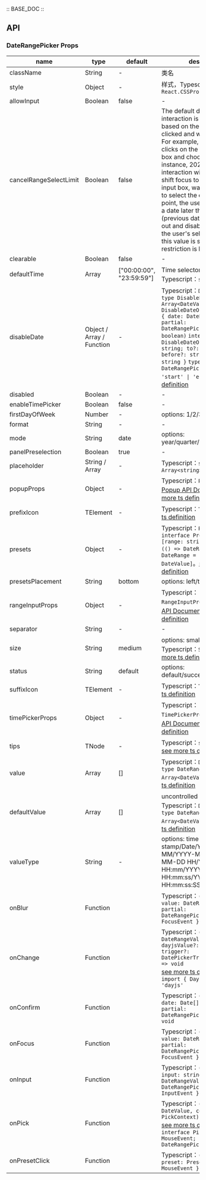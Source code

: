 :: BASE_DOC ::

## API
### DateRangePicker Props

name | type | default | description | required
-- | -- | -- | -- | --
className | String | - | 类名 | N
style | Object | - | 样式，Typescript：`React.CSSProperties` | N
allowInput | Boolean | false | \- | N
cancelRangeSelectLimit | Boolean | false | The default date selection interaction is determined based on the order of dates clicked and will be restricted. For example, if a user first clicks on the start date input box and chooses a date, for instance, 2020-05-15, the interaction will automatically shift focus to the end date input box, waiting for the user to select the end time. At this point, the user can only select a date later than 2020-05-15 (previous dates will be grayed out and disabled, restricting the user's selection). When this value is set to `true`, this restriction is lifted. | N
clearable | Boolean | false | \- | N
defaultTime | Array | ["00:00:00", "23:59:59"] | Time selector default value。Typescript：`string[]` | N
disableDate | Object / Array / Function | - | Typescript：`DisableRangeDate` `type DisableRangeDate = Array<DateValue> \| DisableDateObj \| ((context: { date: DateRangeValue; partial: DateRangePickerPartial }) => boolean)` `interface DisableDateObj { from?: string; to?: string; before?: string; after?: string }` `type DateRangePickerPartial = 'start' \| 'end'`。[see more ts definition](https://github.com/Tencent/tdesign-react/blob/develop/src/date-picker/type.ts) | N
disabled | Boolean | - | \- | N
enableTimePicker | Boolean | false | \- | N
firstDayOfWeek | Number | - | options: 1/2/3/4/5/6/7 | N
format | String | - | \- | N
mode | String | date | options: year/quarter/month/week/date | N
panelPreselection | Boolean | true | \- | N
placeholder | String / Array | - | Typescript：`string \| Array<string>` | N
popupProps | Object | - | Typescript：`PopupProps`，[Popup API Documents](./popup?tab=api)。[see more ts definition](https://github.com/Tencent/tdesign-react/blob/develop/src/date-picker/type.ts) | N
prefixIcon | TElement | - | Typescript：`TNode`。[see more ts definition](https://github.com/Tencent/tdesign-react/blob/develop/src/common.ts) | N
presets | Object | - | Typescript：`PresetRange` `interface PresetRange { [range: string]: DateRange \| (() => DateRange)}` `type DateRange = [DateValue, DateValue]`。[see more ts definition](https://github.com/Tencent/tdesign-react/blob/develop/src/date-picker/type.ts) | N
presetsPlacement | String | bottom | options: left/top/right/bottom | N
rangeInputProps | Object | - | Typescript：`RangeInputProps`，[RangeInput API Documents](./range-input?tab=api)。[see more ts definition](https://github.com/Tencent/tdesign-react/blob/develop/src/date-picker/type.ts) | N
separator | String | - | \- | N
size | String | medium | options: small/medium/large。Typescript：`SizeEnum`。[see more ts definition](https://github.com/Tencent/tdesign-react/blob/develop/src/common.ts) | N
status | String | default | options: default/success/warning/error | N
suffixIcon | TElement | - | Typescript：`TNode`。[see more ts definition](https://github.com/Tencent/tdesign-react/blob/develop/src/common.ts) | N
timePickerProps | Object | - | Typescript：`TimePickerProps`，[TimePicker API Documents](./time-picker?tab=api)。[see more ts definition](https://github.com/Tencent/tdesign-react/blob/develop/src/date-picker/type.ts) | N
tips | TNode | - | Typescript：`string \| TNode`。[see more ts definition](https://github.com/Tencent/tdesign-react/blob/develop/src/common.ts) | N
value | Array | [] | Typescript：`DateRangeValue` `type DateRangeValue = Array<DateValue>`。[see more ts definition](https://github.com/Tencent/tdesign-react/blob/develop/src/date-picker/type.ts) | N
defaultValue | Array | [] | uncontrolled property。Typescript：`DateRangeValue` `type DateRangeValue = Array<DateValue>`。[see more ts definition](https://github.com/Tencent/tdesign-react/blob/develop/src/date-picker/type.ts) | N
valueType | String | - | options: time-stamp/Date/YYYY/YYYY-MM/YYYY-MM-DD/YYYY-MM-DD HH/YYYY-MM-DD HH:mm/YYYY-MM-DD HH:mm:ss/YYYY-MM-DD HH:mm:ss:SSS | N
onBlur | Function |  | Typescript：`(context: { value: DateRangeValue; partial: DateRangePickerPartial; e: FocusEvent }) => void`<br/> | N
onChange | Function |  | Typescript：`(value: DateRangeValue, context: { dayjsValue?: Dayjs[], trigger?: DatePickerTriggerSource }) => void`<br/>[see more ts definition](https://github.com/Tencent/tdesign-react/blob/develop/src/date-picker/type.ts)。<br/>`import { Dayjs } from 'dayjs'`<br/> | N
onConfirm | Function |  | Typescript：`(context: { date: Date[], e: MouseEvent, partial: DateRangePickerPartial }) => void`<br/> | N
onFocus | Function |  | Typescript：`(context: { value: DateRangeValue; partial: DateRangePickerPartial; e: FocusEvent }) => void`<br/> | N
onInput | Function |  | Typescript：`(context: { input: string; value: DateRangeValue; partial: DateRangePickerPartial; e: InputEvent }) => void`<br/> | N
onPick | Function |  | Typescript：`(value: DateValue, context: PickContext) => void`<br/>[see more ts definition](https://github.com/Tencent/tdesign-react/blob/develop/src/date-picker/type.ts)。<br/>`interface PickContext { e: MouseEvent; partial: DateRangePickerPartial }`<br/> | N
onPresetClick | Function |  | Typescript：`(context: { preset: PresetDate, e: MouseEvent }) => void`<br/> | N
